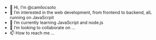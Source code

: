- 👋 Hi, I’m @camilocsoto
- 👀 I’m interested in the web development, from frontend to backend, alL running on JavaScrpit
- 🌱 I’m currently learning JavaScript and node.js 
- 💞️ I’m looking to collaborate on ...
- 📫 How to reach me ...

<!---
camilocsoto/camilocsoto is a ✨ special ✨ repository because its `README.md` (this file) appears on your GitHub profile.
You can click the Preview link to take a look at your changes.
--->
